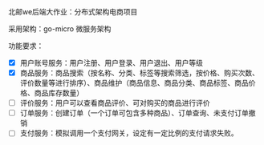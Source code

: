 北邮we后端大作业：分布式架构电商项目

采用架构：go-micro 微服务架构

功能要求：
- [x] 用户账号服务：用户注册、用户登录、用户退出、用户等级
- [x] 商品服务：商品搜索（按名称、分类、标签等搜索筛选，按价格、购买次数、评价数量等进行排序）、商品维护（商品信息、商品分类、商品标签、商品价格、商品库存数量）
- [ ] 评价服务：用户可以查看商品评价、可对购买的商品进行评价
- [ ] 订单服务：创建订单（一个订单可包含多种商品）、订单查询、未支付订单撤销
- [ ] 支付服务：模拟调用一个支付网关，设定有一定比例的支付请求失败。
